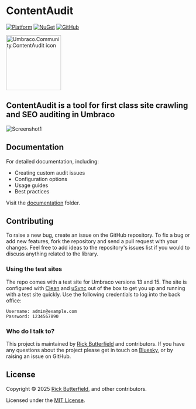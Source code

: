 # ContentAudit

[![Platform](https://img.shields.io/badge/Umbraco-15+-%233544B1?style=flat&logo=umbraco)](https://umbraco.com/products/umbraco-cms/)
[![NuGet](https://img.shields.io/nuget/v/Umbraco.Community.ContentAudit.svg)](https://www.nuget.org/packages/Umbraco.Community.ContentAudit/)
[![GitHub](https://img.shields.io/github/license/rickbutterfield/Umbraco.Community.ContentAudit)](https://github.com/rickbutterfield/Umbraco.Community.ContentAudit/blob/main/LICENSE)

<img src="https://raw.githubusercontent.com/rickbutterfield/Umbraco.Community.ContentAudit/main/.github/assets/icon.svg" alt="Umbraco.Community.ContentAudit icon" width="150" height="150">

## **ContentAudit** is a tool for first class site crawling and SEO auditing in Umbraco

![Screenshot1](https://raw.githubusercontent.com/rickbutterfield/Umbraco.Community.ContentAudit/main/.github/assets/screenshot1.png "The Umbraco backoffice showing the Content Audit dashboard")

## Documentation

For detailed documentation, including:
- Creating custom audit issues
- Configuration options
- Usage guides
- Best practices

Visit the [documentation](../docs/README.md) folder.

## Contributing

To raise a new bug, create an issue on the GitHub repository. To fix a bug or add new features, fork the repository and send a pull request with your changes. Feel free to add ideas to the repository's issues list if you would to discuss anything related to the library.

### Using the test sites
The repo comes with a test site for Umbraco versions 13 and 15. The site is configured with [Clean](https://github.com/prjseal/Clean) and [uSync](https://github.com/KevinJump/uSync) out of the box to get you up and running with a test site quickly. Use the following credentials to log into the back office:

```
Username: admin@example.com
Password: 1234567890
```

### Who do I talk to?
This project is maintained by [Rick Butterfield](https://rickbutterfield.dev) and contributors. If you have any questions about the project please get in touch on [Bluesky](https://bsky.app/profile/rickbutterfield.dev), or by raising an issue on GitHub.

## License
Copyright &copy; 2025 [Rick Butterfield](https://rickbutterfield.dev), and other contributors.

Licensed under the [MIT License](https://github.com/rickbutterfield/Umbraco.Community.ContentAudit/blob/main/LICENSE.md).
